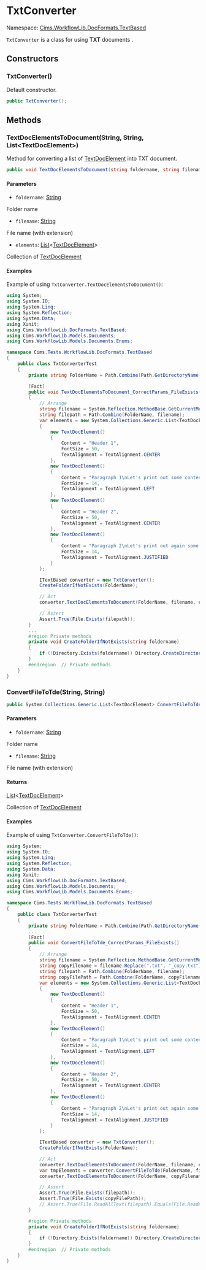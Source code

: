 # TxtConverter

Namespace: [Cims.WorkflowLib.DocFormats.TextBased](Cims.WorkflowLib.DocFormats.TextBased.md)

`TxtConverter` is a class for using **TXT** documents .

## Constructors 

### TxtConverter()

Default constructor.

```C#
public TxtConverter();
```

## Methods 

### TextDocElementsToDocument(String, String, List\<TextDocElement\>)

Method for converting a list of [TextDocElement](../../Models/TextDocElement.md) into TXT document.

```C#
public void TextDocElementsToDocument(string foldername, string filename, System.Collections.Generic.List<TextDocElement> elements);
```

#### Parameters 

- `foldername`: [String](https://learn.microsoft.com/en-us/dotnet/api/system.string)

Folder name

- `filename`: [String](https://learn.microsoft.com/en-us/dotnet/api/system.string)

File name (with extension)

- `elements`: [List](https://learn.microsoft.com/en-us/dotnet/api/system.collections.generic.list-1)\<[TextDocElement](../../Models/TextDocElement.md)\>

Collection of [TextDocElement](../../Models/TextDocElement.md)

#### Examples 

Example of using `TxtConverter.TextDocElementsToDocument()`:

```C#
using System;
using System.IO;
using System.Linq; 
using System.Reflection;
using System.Data; 
using Xunit;
using Cims.WorkflowLib.DocFormats.TextBased; 
using Cims.WorkflowLib.Models.Documents; 
using Cims.WorkflowLib.Models.Documents.Enums; 

namespace Cims.Tests.WorkflowLib.DocFormats.TextBased
{
    public class TxtConverterTest
    {
        private string FolderName = Path.Combine(Path.GetDirectoryName(Assembly.GetExecutingAssembly().Location), typeof(TxtConverterTest).ToString().Split('.').Last()); 

        [Fact]
        public void TextDocElementsToDocument_CorrectParams_FileExists()
        {
            // Arrange
            string filename = System.Reflection.MethodBase.GetCurrentMethod().Name + ".txt"; 
            string filepath = Path.Combine(FolderName, filename); 
            var elements = new System.Collections.Generic.List<TextDocElement>()
            {
                new TextDocElement() 
                {
                    Content = "Header 1", 
                    FontSize = 50, 
                    TextAlignment = TextAlignment.CENTER
                }, 
                new TextDocElement() 
                {
                    Content = "Paragraph 1\nLet's print out some content to the paragraph...", 
                    FontSize = 14, 
                    TextAlignment = TextAlignment.LEFT
                }, 
                new TextDocElement() 
                {
                    Content = "Header 2", 
                    FontSize = 50, 
                    TextAlignment = TextAlignment.CENTER
                }, 
                new TextDocElement() 
                {
                    Content = "Paragraph 2\nLet's print out again some content to the paragraph...", 
                    FontSize = 14, 
                    TextAlignment = TextAlignment.JUSTIFIED
                }
            }; 

            ITextBased converter = new TxtConverter(); 
            CreateFolderIfNotExists(FolderName); 

            // Act
            converter.TextDocElementsToDocument(FolderName, filename, elements);

            // Assert
            Assert.True(File.Exists(filepath)); 
        }
        ...
        #region Private methods
        private void CreateFolderIfNotExists(string foldername)
        {
            if (!Directory.Exists(foldername)) Directory.CreateDirectory(foldername); 
        }
        #endregion  // Private methods
    }
}
```

### ConvertFileToTde(String, String)

```C#
public System.Collections.Generic.List<TextDocElement> ConvertFileToTde(string foldername, string filename);
```

#### Parameters 

- `foldername`: [String](https://learn.microsoft.com/en-us/dotnet/api/system.string)

Folder name

- `filename`: [String](https://learn.microsoft.com/en-us/dotnet/api/system.string)

File name (with extension)

#### Returns 

[List](https://learn.microsoft.com/en-us/dotnet/api/system.collections.generic.list-1)\<[TextDocElement](../../Models/TextDocElement.md)\>

Collection of [TextDocElement](../../Models/TextDocElement.md)

#### Examples 

Example of using `TxtConverter.ConvertFileToTde()`:

```C#
using System;
using System.IO;
using System.Linq; 
using System.Reflection;
using System.Data; 
using Xunit;
using Cims.WorkflowLib.DocFormats.TextBased; 
using Cims.WorkflowLib.Models.Documents; 
using Cims.WorkflowLib.Models.Documents.Enums; 

namespace Cims.Tests.WorkflowLib.DocFormats.TextBased
{
    public class TxtConverterTest
    {
        private string FolderName = Path.Combine(Path.GetDirectoryName(Assembly.GetExecutingAssembly().Location), typeof(TxtConverterTest).ToString().Split('.').Last()); 
        ...
        [Fact]
        public void ConvertFileToTde_CorrectParams_FileExists()
        {
            // Arrange
            string filename = System.Reflection.MethodBase.GetCurrentMethod().Name + ".txt"; 
            string copyFilename = filename.Replace(".txt", "_copy.txt"); 
            string filepath = Path.Combine(FolderName, filename); 
            string copyFilePath = Path.Combine(FolderName, copyFilename); 
            var elements = new System.Collections.Generic.List<TextDocElement>()
            {
                new TextDocElement() 
                {
                    Content = "Header 1", 
                    FontSize = 50, 
                    TextAlignment = TextAlignment.CENTER
                }, 
                new TextDocElement() 
                {
                    Content = "Paragraph 1\nLet's print out some content to the paragraph...", 
                    FontSize = 14, 
                    TextAlignment = TextAlignment.LEFT
                }, 
                new TextDocElement() 
                {
                    Content = "Header 2", 
                    FontSize = 50, 
                    TextAlignment = TextAlignment.CENTER
                }, 
                new TextDocElement() 
                {
                    Content = "Paragraph 2\nLet's print out again some content to the paragraph...", 
                    FontSize = 14, 
                    TextAlignment = TextAlignment.JUSTIFIED
                }
            }; 

            ITextBased converter = new TxtConverter(); 
            CreateFolderIfNotExists(FolderName); 

            // Act
            converter.TextDocElementsToDocument(FolderName, filename, elements);
            var tmpElements = converter.ConvertFileToTde(FolderName, filename); 
            converter.TextDocElementsToDocument(FolderName, copyFilename, tmpElements); 

            // Assert
            Assert.True(File.Exists(filepath)); 
            Assert.True(File.Exists(copyFilePath)); 
            // Assert.True(File.ReadAllText(filepath).Equals(File.ReadAllText(copyFilePath))); 
        }

        #region Private methods
        private void CreateFolderIfNotExists(string foldername)
        {
            if (!Directory.Exists(foldername)) Directory.CreateDirectory(foldername); 
        }
        #endregion  // Private methods
    }
}
```
